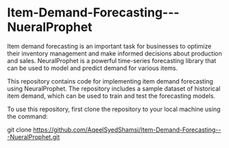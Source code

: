 # Item-Demand-Forecasting---NueralProphet

Item demand forecasting is an important task for businesses to optimize their inventory management and make informed decisions about production and sales. NeuralProphet is a powerful time-series forecasting library that can be used to model and predict demand for various items.

This repository contains code for implementing item demand forecasting using NeuralProphet. The repository includes a sample dataset of historical item demand, which can be used to train and test the forecasting models.

To use this repository, first clone the repository to your local machine using the command:

git clone https://github.com/AqeelSyedShamsi/Item-Demand-Forecasting---NueralProphet.git
